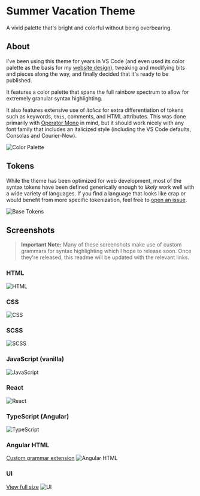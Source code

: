 # Summer Vacation Theme
A vivid palette that's bright and colorful without being overbearing.

## About
I've been using this theme for years in VS Code (and even used its color palette as the basis for my [website design](https://dannymcgee.io)), tweaking and modifying bits and pieces along the way, and finally decided that it's ready to be published.

It features a color palette that spans the full rainbow spectrum to allow for extremely granular syntax highlighting.

It also features extensive use of *italics* for extra differentiation of tokens such as keywords, `this`, comments, and HTML attributes. This was done primarily with [Operator Mono](https://www.typography.com/fonts/operator/styles/operatormonoscreensmart) in mind, but it should work nicely with any font family that includes an italicized style (including the VS Code defaults, Consolas and Courier-New).

![Color Palette](palette.png)


## Tokens

While the theme has been optimized for web development, most of the syntax tokens have been defined generically enough to *likely* work well with a wide variety of languages. If you find a language that looks like crap or would benefit from more specific tokenization, feel free to [open an issue](https://github.com/dannymcgee/vscode-summer-vacation-theme/issues).

![Base Tokens](base-tokens.png)

## Screenshots
> **Important Note:** Many of these screenshots make use of custom grammars for syntax highlighting which I hope to release soon. Once they're released, this readme will be updated with the relevant links.

### HTML
![HTML](examples/img/html.png)

### CSS
![CSS](examples/img/css.png)

### SCSS
![SCSS](examples/img/scss.png)

### JavaScript (vanilla)
![JavaScript](examples/img/vanilla-js.png)

### React
![React](examples/img/react.png)

### TypeScript (Angular)
![TypeScript](examples/img/ng-typescript.png)

### Angular HTML
[Custom grammar extension](https://marketplace.visualstudio.com/items?itemName=dannymcgee.ng-html)
![Angular HTML](examples/img/ng-html.png)

### UI
[View full size](examples/img/ui.png)
![UI](examples/img/ui.png)
